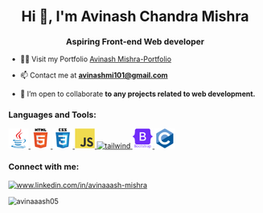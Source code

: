<h1 align="center">Hi 👋, I'm Avinash Chandra Mishra</h1>
<h3 align="center">Aspiring Front-end Web developer</h3>



- 👨‍💻 Visit my Portfolio [Avinash Mishra-Portfolio](https://avinashmishra-portfolio.netlify.app/)

- 📫 Contact me at **avinashmi101@gmail.com**

- 🤝 I’m open to collaborate **to any projects related to web development.**

<h3 align="left">Languages and Tools:</h3>
<p align="left"> 
  <a href="https://www.java.com" target="_blank" rel="noreferrer"> <img src="https://raw.githubusercontent.com/devicons/devicon/master/icons/java/java-original.svg" alt="java" width="40" height="40"/> </a> 
   <a href="https://www.w3.org/html/" target="_blank" rel="noreferrer"> <img src="https://raw.githubusercontent.com/devicons/devicon/master/icons/html5/html5-original-wordmark.svg" alt="html5" width="40" height="40"/> </a> 
  <a href="https://www.w3schools.com/css/" target="_blank" rel="noreferrer"> <img src="https://raw.githubusercontent.com/devicons/devicon/master/icons/css3/css3-original-wordmark.svg" alt="css3" width="40" height="40"/> </a>
  <a href="https://developer.mozilla.org/en-US/docs/Web/JavaScript" target="_blank" rel="noreferrer"> <img src="https://raw.githubusercontent.com/devicons/devicon/master/icons/javascript/javascript-original.svg" alt="javascript" width="40" height="40"/> </a>
   <a href="https://tailwindcss.com/" target="_blank" rel="noreferrer"> <img src="https://www.vectorlogo.zone/logos/tailwindcss/tailwindcss-icon.svg" alt="tailwind" width="40" height="40"/> </a>
  <a href="https://getbootstrap.com" target="_blank" rel="noreferrer"> <img src="https://raw.githubusercontent.com/devicons/devicon/master/icons/bootstrap/bootstrap-plain-wordmark.svg" alt="bootstrap" width="40" height="40" /> </a> 
   <a href="https://www.cprogramming.com/" target="_blank" rel="noreferrer"> <img src="https://raw.githubusercontent.com/devicons/devicon/master/icons/c/c-original.svg" alt="c" width="40" height="40"/> </a>
    </p>


<h3 align="left">Connect with me:</h3>
<p align="left">
<a href="https://linkedin.com/in/www.linkedin.com/in/avinaaash-mishra" target="blank"><img align="center" src="https://raw.githubusercontent.com/rahuldkjain/github-profile-readme-generator/master/src/images/icons/Social/linked-in-alt.svg" alt="www.linkedin.com/in/avinaaash-mishra" height="30" width="40" /></a>
</p>


<p><img align="center" src="https://github-readme-stats.vercel.app/api/top-langs?username=avinaaash05&show_icons=true&locale=en&layout=compact" alt="avinaaash05" /></p>
